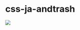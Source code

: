 # css-ja-andtrash
[![](https://data.jsdelivr.com/v1/package/gh/rafalohaki/css-ja-andtrash/badge)](https://www.jsdelivr.com/package/gh/rafalohaki/css-ja-andtrash)
